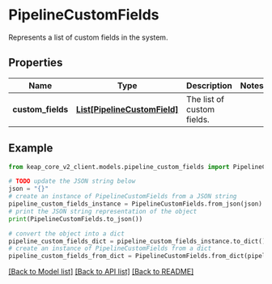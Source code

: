 # PipelineCustomFields

Represents a list of custom fields in the system.

## Properties

Name | Type | Description | Notes
------------ | ------------- | ------------- | -------------
**custom_fields** | [**List[PipelineCustomField]**](PipelineCustomField.md) | The list of custom fields. | 

## Example

```python
from keap_core_v2_client.models.pipeline_custom_fields import PipelineCustomFields

# TODO update the JSON string below
json = "{}"
# create an instance of PipelineCustomFields from a JSON string
pipeline_custom_fields_instance = PipelineCustomFields.from_json(json)
# print the JSON string representation of the object
print(PipelineCustomFields.to_json())

# convert the object into a dict
pipeline_custom_fields_dict = pipeline_custom_fields_instance.to_dict()
# create an instance of PipelineCustomFields from a dict
pipeline_custom_fields_from_dict = PipelineCustomFields.from_dict(pipeline_custom_fields_dict)
```
[[Back to Model list]](../README.md#documentation-for-models) [[Back to API list]](../README.md#documentation-for-api-endpoints) [[Back to README]](../README.md)


